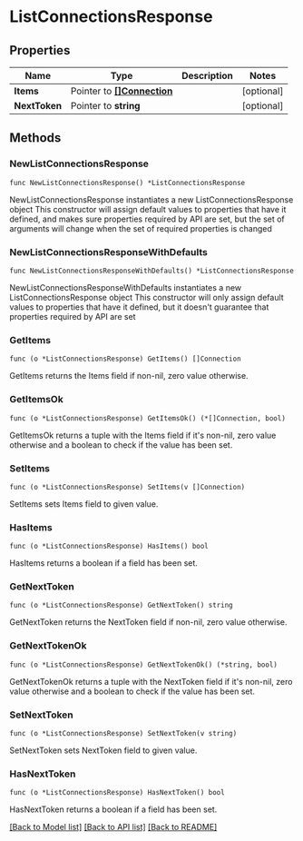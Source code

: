 # ListConnectionsResponse

## Properties

Name | Type | Description | Notes
------------ | ------------- | ------------- | -------------
**Items** | Pointer to [**[]Connection**](Connection.md) |  | [optional] 
**NextToken** | Pointer to **string** |  | [optional] 

## Methods

### NewListConnectionsResponse

`func NewListConnectionsResponse() *ListConnectionsResponse`

NewListConnectionsResponse instantiates a new ListConnectionsResponse object
This constructor will assign default values to properties that have it defined,
and makes sure properties required by API are set, but the set of arguments
will change when the set of required properties is changed

### NewListConnectionsResponseWithDefaults

`func NewListConnectionsResponseWithDefaults() *ListConnectionsResponse`

NewListConnectionsResponseWithDefaults instantiates a new ListConnectionsResponse object
This constructor will only assign default values to properties that have it defined,
but it doesn't guarantee that properties required by API are set

### GetItems

`func (o *ListConnectionsResponse) GetItems() []Connection`

GetItems returns the Items field if non-nil, zero value otherwise.

### GetItemsOk

`func (o *ListConnectionsResponse) GetItemsOk() (*[]Connection, bool)`

GetItemsOk returns a tuple with the Items field if it's non-nil, zero value otherwise
and a boolean to check if the value has been set.

### SetItems

`func (o *ListConnectionsResponse) SetItems(v []Connection)`

SetItems sets Items field to given value.

### HasItems

`func (o *ListConnectionsResponse) HasItems() bool`

HasItems returns a boolean if a field has been set.

### GetNextToken

`func (o *ListConnectionsResponse) GetNextToken() string`

GetNextToken returns the NextToken field if non-nil, zero value otherwise.

### GetNextTokenOk

`func (o *ListConnectionsResponse) GetNextTokenOk() (*string, bool)`

GetNextTokenOk returns a tuple with the NextToken field if it's non-nil, zero value otherwise
and a boolean to check if the value has been set.

### SetNextToken

`func (o *ListConnectionsResponse) SetNextToken(v string)`

SetNextToken sets NextToken field to given value.

### HasNextToken

`func (o *ListConnectionsResponse) HasNextToken() bool`

HasNextToken returns a boolean if a field has been set.


[[Back to Model list]](../README.md#documentation-for-models) [[Back to API list]](../README.md#documentation-for-api-endpoints) [[Back to README]](../README.md)


